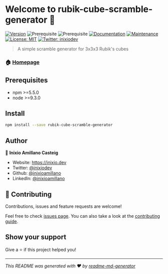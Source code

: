 # Welcome to rubik-cube-scramble-generator 👋
[![Version](https://img.shields.io/npm/v/rubik-cube-scramble-generator.svg)](https://www.npmjs.com/package/rubik-cube-scramble-generator)
![Prerequisite](https://img.shields.io/badge/npm-%3E%3D5.5.0-blue.svg)
![Prerequisite](https://img.shields.io/badge/node-%3E%3D9.3.0-blue.svg)
[![Documentation](https://img.shields.io/badge/documentation-yes-brightgreen.svg)](https://github.com/inixioamillano/rubik-cube-scramble-generator#readme)
[![Maintenance](https://img.shields.io/badge/Maintained%3F-yes-green.svg)](https://github.com/inixioamillano/rubik-cube-scramble-generator/graphs/commit-activity)
[![License: MIT](https://img.shields.io/github/license/inixioamillano/rubik-cube-scramble-generator)](#)
[![Twitter: inixiodev](https://img.shields.io/twitter/follow/inixiodev.svg?style=social)](https://twitter.com/inixiodev)

> A simple scramble generator for 3x3x3 Rubik's cubes

### 🏠 [Homepage](https://github.com/inixioamillano/rubik-cube-scramble-generator#readme)

## Prerequisites

- npm >=5.5.0
- node >=9.3.0

## Install

```sh
npm install --save rubik-cube-scramble-generator
```

## Author

👤 **Inixio Amillano Casteig**

* Website: https://inixio.dev
* Twitter: [@inixiodev](https://twitter.com/inixiodev)
* Github: [@inixioamillano](https://github.com/inixioamillano)
* LinkedIn: [@inixioamillano](https://linkedin.com/in/inixioamillano)

## 🤝 Contributing

Contributions, issues and feature requests are welcome!

Feel free to check [issues page](https://github.com/inixioamillano/rubik-cube-scramble-generator/issues). You can also take a look at the [contributing guide](https://ko-fi.com/inixiodev).

## Show your support

Give a ⭐️ if this project helped you!


***
_This README was generated with ❤️ by [readme-md-generator](https://github.com/kefranabg/readme-md-generator)_